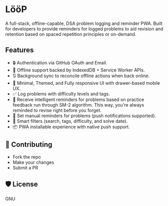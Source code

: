 # **LööP**

A full-stack, offline-capable, DSA problem logging and reminder PWA. Built for developers to provide reminders for logged problems to aid revision and retention based on spaced repetition principles or on-demand.

## Features

- 🔒 Authentication via GitHub OAuth and Email.
- 📶 Offline support backed by IndexedDB + Service Worker APIs.
- 🔃 Background sync to reconcile offline actions when back online.
- 📱 Minimal, Themed, and Fully responsive UI with drawer-based mobile UX.
- ✅ Log problems with difficulty levels and tags.
- 🔔 Receive intelligent reminders for problems based on practice feedback run through SM-2 algorithm. This way, you're always reminded to revise right before you forget.
- 🔔 Set manual reminders for problems (push notifications supported).
- 🧠 Smart filters (search, tags, difficulty, and solve date).
- 📦 PWA installable experience with native push support.

## 👥 Contributing

- Fork the repo
- Make your changes
- Submit a PR

## 🛡️ License

GNU
